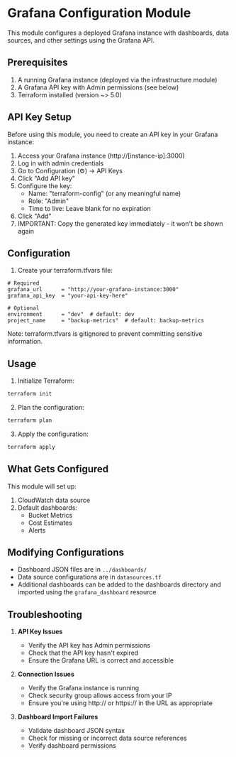# Grafana Configuration Module

This module configures a deployed Grafana instance with dashboards, data sources, and other settings using the Grafana API.

## Prerequisites

1. A running Grafana instance (deployed via the infrastructure module)
2. A Grafana API key with Admin permissions (see below)
3. Terraform installed (version ~> 5.0)

## API Key Setup

Before using this module, you need to create an API key in your Grafana instance:

1. Access your Grafana instance (http://[instance-ip]:3000)
2. Log in with admin credentials
3. Go to Configuration (⚙️) → API Keys
4. Click "Add API key"
5. Configure the key:
   - Name: "terraform-config" (or any meaningful name)
   - Role: "Admin"
   - Time to live: Leave blank for no expiration
6. Click "Add"
7. IMPORTANT: Copy the generated key immediately - it won't be shown again

## Configuration

1. Create your terraform.tfvars file:
```hcl
# Required
grafana_url      = "http://your-grafana-instance:3000"
grafana_api_key  = "your-api-key-here"

# Optional
environment      = "dev"  # default: dev
project_name     = "backup-metrics"  # default: backup-metrics
```

Note: terraform.tfvars is gitignored to prevent committing sensitive information.

## Usage

1. Initialize Terraform:
```bash
terraform init
```

2. Plan the configuration:
```bash
terraform plan
```

3. Apply the configuration:
```bash
terraform apply
```

## What Gets Configured

This module will set up:
1. CloudWatch data source
2. Default dashboards:
   - Bucket Metrics
   - Cost Estimates
   - Alerts

## Modifying Configurations

- Dashboard JSON files are in `../dashboards/`
- Data source configurations are in `datasources.tf`
- Additional dashboards can be added to the dashboards directory and imported using the `grafana_dashboard` resource

## Troubleshooting

1. **API Key Issues**
   - Verify the API key has Admin permissions
   - Check that the API key hasn't expired
   - Ensure the Grafana URL is correct and accessible

2. **Connection Issues**
   - Verify the Grafana instance is running
   - Check security group allows access from your IP
   - Ensure you're using http:// or https:// in the URL as appropriate

3. **Dashboard Import Failures**
   - Validate dashboard JSON syntax
   - Check for missing or incorrect data source references
   - Verify dashboard permissions
